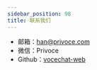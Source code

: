 ```yaml
---
sidebar_position: 98
title: 联系我们
---
```


- 邮箱：han@privoce.com
- 微信：Privoce
- Github：[vocechat-web](https://github.com/Privoce/vocechat-web)